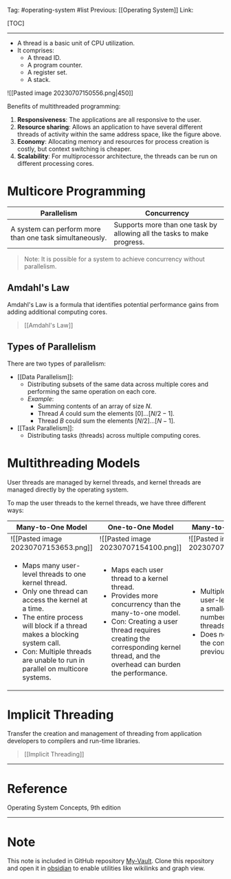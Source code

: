 Tag: #operating-system #list 
Previous: [[Operating System]]
Link: 

[TOC]

---

- A thread is a basic unit of CPU utilization.
- It comprises:
	- A thread ID.
	- A program counter.
	- A register set.
	- A stack.

![[Pasted image 20230707150556.png|450]]

Benefits of multithreaded programming:

1. **Responsiveness**: The applications are all responsive to the user.
2. **Resource sharing**: Allows an application to have several different threads of activity within the same address space, like the figure above.
3. **Economy**: Allocating memory and resources for process creation is costly, but context switching is cheaper.
4. **Scalability**: For multiprocessor architecture, the threads can be run on different processing cores.

# Multicore Programming

| Parallelism                                             | Concurrency                                                             |
| ------------------------------------------------------- | ----------------------------------------------------------------------- |
| A system can perform more than one task simultaneously. | Supports more than one task by allowing all the tasks to make progress. | 

> Note: It is possible for a system to achieve concurrency without parallelism.

## Amdahl's Law

Amdahl's Law is a formula that identifies potential performance gains from adding additional computing cores.

> [[Amdahl's Law]]

## Types of Parallelism

There are two types of parallelism:

- [[Data Parallelism]]:
	- Distributing subsets of the same data across multiple cores and performing the same operation on each core.
	- *Example*:
		- Summing contents of an array of size $N$.
		- Thread $A$ could sum the elements $[0] \dots [N/2-1]$.
		- Thread $B$ could sum the elements $[N/2] \dots [N-1]$.
- [[Task Parallelism]]:
	- Distributing tasks (threads) across multiple computing cores.

# Multithreading Models

User threads are managed by kernel threads, and kernel threads are managed directly by the operating system.

To map the user threads to the kernel threads, we have three different ways:

| Many-to-One Model                                                                                                                                                                                                                                                           | One-to-One Model                                                                                                                                                                                                                               | Many-to-Many Model                                                                                                                                             |
| --------------------------------------------------------------------------------------------------------------------------------------------------------------------------------------------------------------------------------------------------------------------------- | ---------------------------------------------------------------------------------------------------------------------------------------------------------------------------------------------------------------------------------------------- | -------------------------------------------------------------------------------------------------------------------------------------------------------------- |
| ![[Pasted image 20230707153653.png]]                                                                                                                                                                                                                                        | ![[Pasted image 20230707154100.png]]                                                                                                                                                                                                           | ![[Pasted image 20230707154639.png]]                                                                                                                           |
| <ul><li>Maps many user-level threads to one kernel thread.<li>Only one thread can access the kernel at a time.<li>The entire process will block if a thread makes a blocking system call.<li>Con: Multiple threads are unable to run in parallel on multicore systems.</ul> | <ul><li>Maps each user thread to a kernel thread.<li>Provides more concurrency than the many-to-one model.<li>Con: Creating a user thread requires creating the corresponding kernel thread, and the overhead can burden the performance.</ul> | <ul><li>Multiplexes many user-level threads to a smaller or equal number of kernel threads. <li>Does not suffer from the cons of the previous two models.</ul> | 

# Implicit Threading

Transfer the creation and management of threading from application developers to compilers and run-time libraries.

> [[Implicit Threading]]

---

# Reference

Operating System Concepts, 9th edition

---

# Note

This note is included in GitHub repository [My-Vault](https://github.com/LittleD3092/My-Vault.git). Clone this repository and open it in [obsidian](https://obsidian.md/) to enable utilities like wikilinks and graph view.